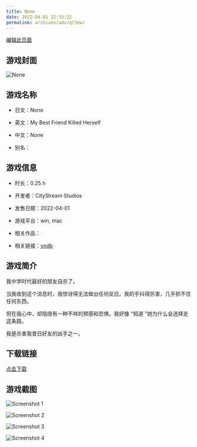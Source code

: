 ```yaml
---
title: None
date: 2022-04-01 22:33:22
permalink: archives/adv/qt3ew/
---
```

[编辑此页面](https://github.com/ACG-3/ADV3-source/blob/main/source/_posts/My%20Best%20Friend%20Killed%20Herself.md)

## 游戏封面

![None](https://pan.timero.xyz/d/onedrive/img_lib_001/My%20Best%20Friend%20Killed%20Herself_cover.avif)


## 游戏名称

- 日文：None
- 英文：My Best Friend Killed Herself
- 中文：None

- 别名：


## 游戏信息

- 时长：0.25 h
- 开发者：CityStream Studios
- 发售日期：2022-04-01
- 游戏平台：win, mac
- 相关作品：

- 相关链接：[vndb](https://vndb.org/v34673)


## 游戏简介

我中学时代最好的朋友自杀了。

当我收到这个消息时，我惊讶得无法做出任何反应。我的手抖得厉害，几乎抓不住任何东西。

但在我心中，却隐隐有一种不祥的预感和恐惧。我好像 "知道 "她为什么会选择走这条路。

我是杀害我昔日好友的凶手之一。




## 下载链接

[点击下载](https://pan.timero.xyz/onedrive/adv_lib_001/My%20Best%20Friend%20Killed%20Herself)


## 游戏截图


![Screenshot 1](https://pan.timero.xyz/d/onedrive/img_lib_001/My%20Best%20Friend%20Killed%20Herself_Screenshot_1.avif)

![Screenshot 2](https://pan.timero.xyz/d/onedrive/img_lib_001/My%20Best%20Friend%20Killed%20Herself_Screenshot_2.avif)

![Screenshot 3](https://pan.timero.xyz/d/onedrive/img_lib_001/My%20Best%20Friend%20Killed%20Herself_Screenshot_3.avif)

![Screenshot 4](https://pan.timero.xyz/d/onedrive/img_lib_001/My%20Best%20Friend%20Killed%20Herself_Screenshot_4.avif)

